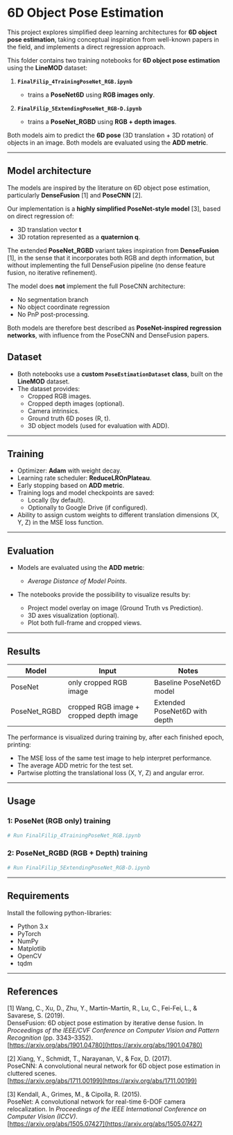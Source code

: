 # 6D Object Pose Estimation

This project explores simplified deep learning architectures for **6D object pose estimation**, taking conceptual inspiration from well-known papers in the field, and implements a direct regression approach.

This folder contains two training notebooks for **6D object pose estimation** using the **LineMOD** dataset:

1. **`FinalFilip_4TrainingPoseNet_RGB.ipynb`**  
   - trains a **PoseNet6D** using **RGB images only**.

2. **`FinalFilip_5ExtendingPoseNet_RGB-D.ipynb`**  
   - trains a **PoseNet_RGBD** using **RGB + depth images**.

Both models aim to predict the **6D pose** (3D translation + 3D rotation) of objects in an image.
Both models are evaluated using the **ADD metric**.

---

## Model architecture

The models are inspired by the literature on 6D object pose estimation, particularly **DenseFusion** [1] and **PoseCNN** [2]. 

Our implementation is a **highly simplified PoseNet-style model** [3], based on direct regression of:

- 3D translation vector **t**
- 3D rotation represented as a **quaternion q**.

The extended **PoseNet_RGBD** variant takes inspiration from **DenseFusion** [1], in the sense that it incorporates both RGB and depth information, but without implementing the full DenseFusion pipeline (no dense feature fusion, no iterative refinement).

The model does **not** implement the full PoseCNN architecture:

- No segmentation branch
- No object coordinate regression
- No PnP post-processing.

Both models are therefore best described as **PoseNet-inspired regression networks**, with influence from the PoseCNN and DenseFusion papers.

## Dataset

- Both notebooks use a **custom `PoseEstimationDataset` class**, built on the **LineMOD** dataset.
- The dataset provides:
  - Cropped RGB images.
  - Cropped depth images (optional).
  - Camera intrinsics.
  - Ground truth 6D poses (R, t).
  - 3D object models (used for evaluation with ADD).

---

## Training

- Optimizer: **Adam** with weight decay.
- Learning rate scheduler: **ReduceLROnPlateau**.
- Early stopping based on **ADD metric**.
- Training logs and model checkpoints are saved:
  - Locally (by default).
  - Optionally to Google Drive (if configured).
- Ability to assign custom weights to different translation dimensions (X, Y, Z) in the MSE loss function.

---

## Evaluation

- Models are evaluated using the **ADD metric**:
  - *Average Distance of Model Points*.

- The notebooks provide the possibility to visualize results by:
  - Project model overlay on image (Ground Truth vs Prediction).
  - 3D axes visualization (optional).
  - Plot both full-frame and cropped views.

---

## Results

| Model        | Input                                     | Notes                         |
|--------------|-------------------------------------------|-------------------------------|
| PoseNet      | only cropped RGB image                    | Baseline PoseNet6D model      |
| PoseNet_RGBD | cropped RGB image + cropped depth image   | Extended PoseNet6D with depth |

The performance is visualized during training by, after each finished epoch, printing:

- The MSE loss of the same test image to help interpret performance.
- The average ADD metric for the test set.
- Partwise plotting the translational loss (X, Y, Z) and angular error.

---

## Usage

### 1: PoseNet (RGB only) training

```python
# Run FinalFilip_4TrainingPoseNet_RGB.ipynb
```

### 2: PoseNet_RGBD (RGB + Depth) training

```python
# Run FinalFilip_5ExtendingPoseNet_RGB-D.ipynb
```

---

## Requirements

Install the following python-libraries:

- Python 3.x
- PyTorch
- NumPy
- Matplotlib
- OpenCV
- tqdm

---

## References

[1] Wang, C., Xu, D., Zhu, Y., Martín-Martín, R., Lu, C., Fei-Fei, L., & Savarese, S. (2019).  
DenseFusion: 6D object pose estimation by iterative dense fusion. In *Proceedings of the IEEE/CVF Conference on Computer Vision and Pattern Recognition* (pp. 3343–3352).  
[https://arxiv.org/abs/1901.04780](https://arxiv.org/abs/1901.04780)

[2] Xiang, Y., Schmidt, T., Narayanan, V., & Fox, D. (2017).  
PoseCNN: A convolutional neural network for 6D object pose estimation in cluttered scenes.  
[https://arxiv.org/abs/1711.00199](https://arxiv.org/abs/1711.00199)

[3] Kendall, A., Grimes, M., & Cipolla, R. (2015).  
PoseNet: A convolutional network for real-time 6-DOF camera relocalization. In *Proceedings of the IEEE International Conference on Computer Vision (ICCV)*.  
[https://arxiv.org/abs/1505.07427](https://arxiv.org/abs/1505.07427)
